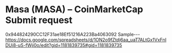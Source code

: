 # Masa (MASA) – CoinMarketCap Submit request
0x944824290CC12F31ae18Ef51216A223Ba4063092
Sample---https://docs.google.com/spreadsheets/d/1ON2o9fZtdj6aa_uaT7ALtGx1VxFnIDUi8-uS-fWji0o/edit?gid=1181839735#gid=1181839735
